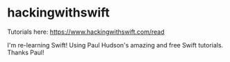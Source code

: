 # hackingwithswift
Tutorials here: https://www.hackingwithswift.com/read

I'm re-learning Swift!  Using Paul Hudson's amazing and free Swift tutorials.  Thanks Paul!
